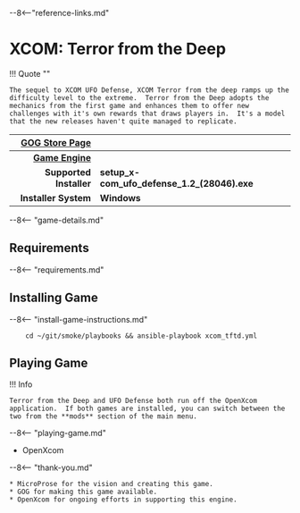 [//]: # (Import global reference links)
--8<--"reference-links.md"

[//]: # (Set local reference links) 
[GOG Store Page]: https://www.gog.com/en/game/xcom_terror_from_the_deep "XCOM Terror from the Deep"
[Game Engine]: [OpenXcom]


# XCOM: Terror from the Deep

!!! Quote ""

    The sequel to XCOM UFO Defense, XCOM Terror from the deep ramps up the difficulty level to the extreme.  Terror from the Deep adopts the mechanics from the first game and enhances them to offer new challenges with it's own rewards that draws players in.  It's a model that the new releases haven't quite managed to replicate.

| [GOG Store Page][] |  |
|--:|:--|
| **[Game Engine][]** |  |
| **Supported Installer** | **setup_x-com_ufo_defense_1.2_(28046).exe** |
| **Installer System** | **Windows** |

--8<-- "game-details.md"

## Requirements

--8<-- "requirements.md"

## Installing Game

--8<-- "install-game-instructions.md"

        cd ~/git/smoke/playbooks && ansible-playbook xcom_tftd.yml

## Playing Game

!!! Info

    Terror from the Deep and UFO Defense both run off the OpenXcom application.  If both games are installed, you can switch between the two from the **mods** section of the main menu.

--8<-- "playing-game.md"
    
* OpenXcom

--8<-- "thank-you.md"
    
    * MicroProse for the vision and creating this game.
    * GOG for making this game available.
    * OpenXcom for ongoing efforts in supporting this engine.
